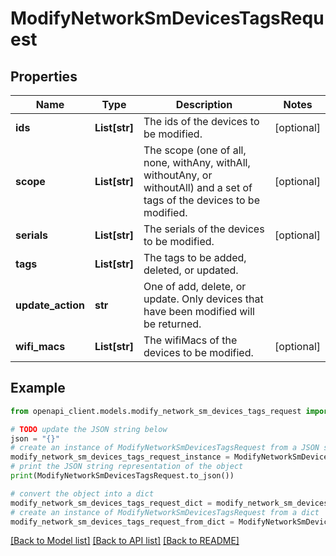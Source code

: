 # ModifyNetworkSmDevicesTagsRequest


## Properties

Name | Type | Description | Notes
------------ | ------------- | ------------- | -------------
**ids** | **List[str]** | The ids of the devices to be modified. | [optional] 
**scope** | **List[str]** | The scope (one of all, none, withAny, withAll, withoutAny, or withoutAll) and a set of tags of the devices to be modified. | [optional] 
**serials** | **List[str]** | The serials of the devices to be modified. | [optional] 
**tags** | **List[str]** | The tags to be added, deleted, or updated. | 
**update_action** | **str** | One of add, delete, or update. Only devices that have been modified will be returned. | 
**wifi_macs** | **List[str]** | The wifiMacs of the devices to be modified. | [optional] 

## Example

```python
from openapi_client.models.modify_network_sm_devices_tags_request import ModifyNetworkSmDevicesTagsRequest

# TODO update the JSON string below
json = "{}"
# create an instance of ModifyNetworkSmDevicesTagsRequest from a JSON string
modify_network_sm_devices_tags_request_instance = ModifyNetworkSmDevicesTagsRequest.from_json(json)
# print the JSON string representation of the object
print(ModifyNetworkSmDevicesTagsRequest.to_json())

# convert the object into a dict
modify_network_sm_devices_tags_request_dict = modify_network_sm_devices_tags_request_instance.to_dict()
# create an instance of ModifyNetworkSmDevicesTagsRequest from a dict
modify_network_sm_devices_tags_request_from_dict = ModifyNetworkSmDevicesTagsRequest.from_dict(modify_network_sm_devices_tags_request_dict)
```
[[Back to Model list]](../README.md#documentation-for-models) [[Back to API list]](../README.md#documentation-for-api-endpoints) [[Back to README]](../README.md)


